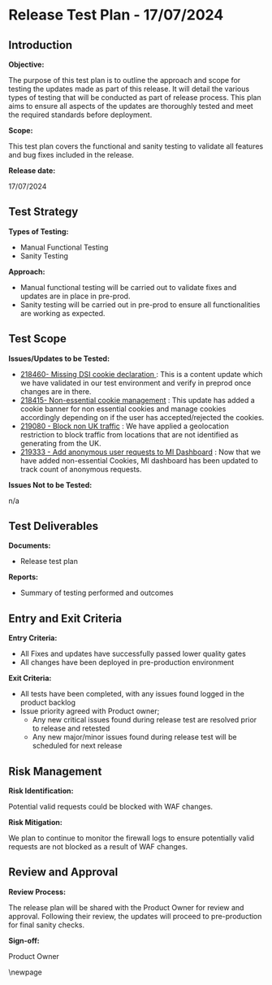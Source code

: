 ﻿# Release Test Plan - 17/07/2024 

## Introduction
**Objective:**

The purpose of this test plan is to outline the approach and scope for testing the updates made as part of this release. It will detail the various types of testing that will be conducted as part of release process.  This plan aims to ensure all aspects of the updates are thoroughly tested and meet the required standards before deployment.

**Scope:** 

This test plan covers the functional and sanity testing to validate all features and bug fixes included in the release.

**Release date:**

17/07/2024

## Test Strategy
**Types of Testing:**

- Manual Functional Testing
- Sanity Testing

**Approach:**

- Manual functional testing will be carried out to validate fixes and updates are in place in pre-prod. 
- Sanity testing will be carried out in pre-prod to ensure all functionalities are working as expected. 

## Test Scope
**Issues/Updates to be Tested:**

- [218460- Missing DSI cookie declaration ](https://dfe-ssp.visualstudio.com/s198-DfE-Benchmarking-service/_workitems/edit/218460) : This is a content update which we have validated in our test environment and verify in preprod once changes are in there.
- [218415- Non-essential cookie management](https://dfe-ssp.visualstudio.com/s198-DfE-Benchmarking-service/_workitems/edit/218415) : This update has added a cookie banner for non essential cookies and manage cookies accordingly depending on if the user has accepted/rejected the cookies.
- [219080 - Block non UK traffic](https://dfe-ssp.visualstudio.com/s198-DfE-Benchmarking-service/_workitems/edit/219080) : We have applied a geolocation restriction to block traffic from locations that are not identified as generating from the UK.
- [219333 - Add anonymous user requests to MI Dashboard](https://dfe-ssp.visualstudio.com/s198-DfE-Benchmarking-service/_workitems/edit/219333) : Now that we have added non-essential Cookies, MI dashboard has been updated to track count of anonymous requests.

**Issues Not to be Tested:**

n/a

## Test Deliverables
**Documents:**

- Release test plan

**Reports:**

- Summary of testing performed and outcomes

## Entry and Exit Criteria
**Entry Criteria:**

- All Fixes and updates have successfully passed lower quality gates 
- All changes have been deployed in pre-production environment

**Exit Criteria:**

- All tests have been completed, with any issues found logged in the product backlog
- Issue priority agreed with Product owner;
    - Any new critical issues found during release test are resolved prior to release and retested
    - Any new major/minor issues found during release test will be scheduled for next release

## Risk Management
**Risk Identification:**

Potential valid requests could be blocked with WAF changes.

**Risk Mitigation:**

We plan to continue to monitor the firewall logs to ensure potentially valid requests are not blocked as a result of WAF changes.

## Review and Approval
**Review Process:**

The release plan will be shared with the Product Owner for review and approval. Following their review, the updates will proceed to pre-production for final sanity checks.

**Sign-off:**

Product Owner

\newpage
